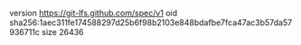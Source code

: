 version https://git-lfs.github.com/spec/v1
oid sha256:1aec311fe174588297d25b6f98b2103e848bdafbe7fca47ac3b57da57936711c
size 26436
